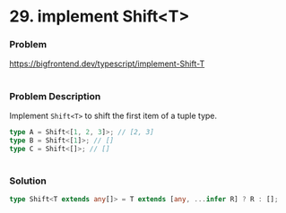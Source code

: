 # 29. implement Shift\<T\>

### Problem

https://bigfrontend.dev/typescript/implement-Shift-T

#

### Problem Description

Implement `Shift<T>` to shift the first item of a tuple type.

```ts
type A = Shift<[1, 2, 3]>; // [2, 3]
type B = Shift<[1]>; // []
type C = Shift<[]>; // []
```

#

### Solution

```ts
type Shift<T extends any[]> = T extends [any, ...infer R] ? R : [];
```
